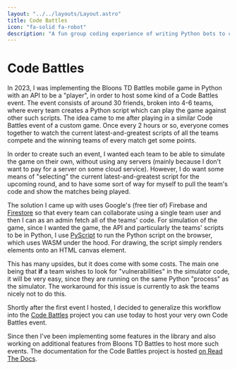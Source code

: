 ```yaml
---
layout: "../../layouts/Layout.astro"
title: Code Battles
icon: "fa-solid fa-robot"
description: "A fun group coding experience of writing Python bots to compete in a game!"
---
```


# Code Battles

In 2023, I was implementing the Bloons TD Battles mobile game in Python with an API to be a "player", in order to host some kind of a Code Battles event. The event consists of around 30 friends, broken into 4-6 teams, where every team creates a Python script which can play the game against other such scripts. The idea came to me after playing in a similar Code Battles event of a custom game. Once every 2 hours or so, everyone comes together to watch the current latest-and-greatest scripts of all the teams compete and the winning teams of every match get some points.

In order to create such an event, I wanted each team to be able to simulate the game on their own, without using any servers (mainly because I don't want to pay for a server on some cloud service). However, I do want some means of "selecting" the current latest-and-greatest script for the upcoming round, and to have some sort of way for myself to pull the team's code and show the matches being played.

The solution I came up with uses Google's (free tier of) Firebase and [Firestore](https://firebase.google.com/docs/firestore) so that every team can collaborate using a single team user and then I can as an admin fetch all of the teams' code. For simulation of the game, since I wanted the game, the API and particularly the teams' scripts to be in Python, I use [PyScript](https://pyscript.net/) to run the Python script on the browser, which uses WASM under the hood. For drawing, the script simply renders elements onto an HTML canvas element.

This has many upsides, but it does come with some costs. The main one being that **if** a team wishes to look for "vulnerabilities" in the simulator code, it will be very easy, since they are running on the same Python "process" as the simulator. The workaround for this issue is currently to ask the teams nicely not to do this.

Shortly after the first event I hosted, I decided to generalize this workflow into the [Code Battles](https://github.com/noamzaks/code-battles) project you can use today to host your very own Code Battles event.

Since then I've been implementing some features in the library and also working on additional features from Bloons TD Battles to host more such events. The documentation for the Code Battles project is hosted [on Read The Docs](https://code-battles.readthedocs.org/).
